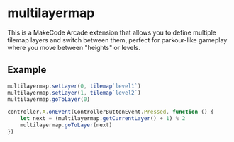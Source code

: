 # multilayermap

This is a MakeCode Arcade extension that allows you to define multiple tilemap layers and switch between them, perfect for parkour-like gameplay where you move between "heights" or levels.

## Example

```ts
multilayermap.setLayer(0, tilemap`level1`)
multilayermap.setLayer(1, tilemap`level2`)
multilayermap.goToLayer(0)

controller.A.onEvent(ControllerButtonEvent.Pressed, function () {
    let next = (multilayermap.getCurrentLayer() + 1) % 2
    multilayermap.goToLayer(next)
})
